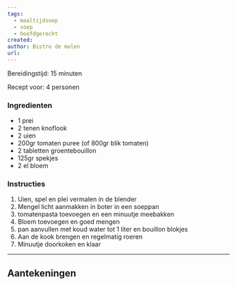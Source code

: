 ```yaml
---
tags:
  - maaltijdsoep
  - soep
  - hoofdgerecht
created: 
author: Bistro de molen
url:
---
```

Bereidingstijd: 15 minuten

Recept voor: 4 personen

### Ingredienten

- 1 prei
- 2 tenen knoflook
- 2 uien
- 200gr tomaten puree (of 800gr blik tomaten)
- 2 tabletten groentebouillon
- 125gr spekjes
- 2 el bloem

### Instructies

1. Uien, spel en plei vermalen in de blender
2. Mengel licht aanmakken in boter in een soeppan
3. tomatenpasta toevoegen en een minuutje meebakken
4. Bloem toevoegen en goed mengen
5. pan aanvullen met koud water tot 1 liter en bouillon blokjes
6. Aan de kook brengen en regelmatig roeren
7. Minuutje doorkoken en klaar
-----

## Aantekeningen
